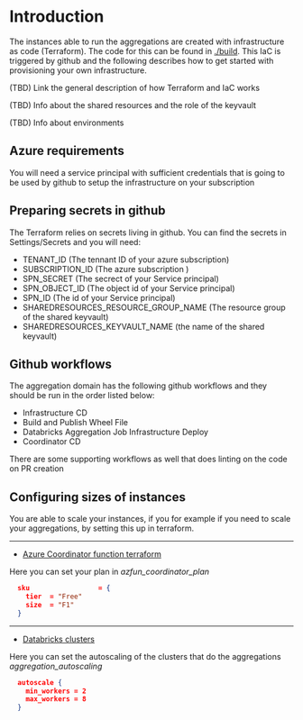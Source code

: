 # Introduction 

The instances able to run the aggregations are created with infrastructure as code (Terraform). The code for this can be found in
[./build](./build).
This IaC is triggered by github and the following describes how to get started with provisioning your own infrastructure.

(TBD) Link the general description of how Terraform and IaC works

(TBD) Info about the shared resources and the role of the keyvault

(TBD) Info about environments

## Azure requirements

You will need a service principal with sufficient credentials that is going to be used by github to setup the infrastructure on your subscription

## Preparing secrets in github

The Terraform relies on secrets living in github.
You can find the secrets in Settings/Secrets and you will need:

- TENANT_ID (The tennant ID of your azure subscription)
- SUBSCRIPTION_ID (The azure subscription )
- SPN_SECRET (The secrect of your Service principal)
- SPN_OBJECT_ID (The object id of your Service principal)
- SPN_ID (The id of your Service principal)
- SHAREDRESOURCES_RESOURCE_GROUP_NAME (The resource group of the shared keyvault)
- SHAREDRESOURCES_KEYVAULT_NAME (the name of the shared keyvault)

## Github workflows

The aggregation domain has the following github workflows and they should be run in the order listed below:

- Infrastructure CD
- Build and Publish Wheel File
- Databricks Aggregation Job Infrastructure Deploy
- Coordinator CD

There are some supporting workflows as well that does linting on the code on PR creation

## Configuring sizes of instances

You are able to scale your instances, if you for example if you need to scale your aggregations, by setting this up in terraform.

---

- [Azure Coordinator function terraform](..\build\infrastructure\azfun-coordinator.tf)

Here you can set your plan in *azfun_coordinator_plan*

```JSON
  sku                 = {
    tier  = "Free"
    size  = "F1"
  }
```

---

- [Databricks clusters](..\databricks_aggregation_cluster\main.tf)

Here you can set the autoscaling of the clusters that do the aggregations *aggregation_autoscaling*

```JSON
  autoscale {
    min_workers = 2
    max_workers = 8
  }
```
